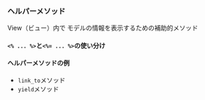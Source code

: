 ### ヘルパーメソッド
View（ビュー）内で
モデルの情報を表示するための補助的メソッド

#### ```<% ... %>```と```<%= ... %>```の使い分け


#### ヘルパーメソッドの例
 - ```link_to```メソッド
 - ```yield```メソッド
